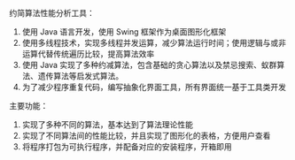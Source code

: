 约简算法性能分析工具：
1. 使用 Java  语言开发，使用 Swing  框架作为桌面图形化框架
2. 使用多线程技术，实现多线程并发运算，减少算法运行时间；使用逻辑与或非运算代替传统遍历比较，提高算法效率
3. 使用 Java  实现了多种约减算法，包含基础的贪心算法以及禁忌搜索、蚁群算法、遗传算法等启发式算法。
4. 为了减少程序重复代码，编写抽象化界面工具，所有界面统一基于工具类开发

主要功能：
1. 实现了多种不同的算法，基本达到了算法理论性能
2. 实现了不同算法间的性能比较，并且实现了图形化的表格，方便用户查看
3. 将程序打包为可执行程序，并配备对应的安装程序，开箱即用
